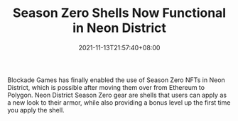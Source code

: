 ﻿---
title: "Season Zero Shells Now Functional in Neon District"
date: 2021-11-13T21:57:40+08:00
lastmod: 2021-11-13T16:45:40+08:00
draft: false
authors: ["Kelsey"]
description: "Blockade Games has finally enabled the use of Season Zero NFTs in Neon District, which is possible after moving them over from Ethereum to Polygon. Neon District Season Zero gear are shells that users can apply as a new look to their armor, while also providing a bonus level up the first time you apply the shell."
featuredImage: "season-zero-shells-now-functional-in-neon-district.png"
tags: ["Virtual World","Play to Earn"]
categories: ["news"]
news: ["Virtual World"]
weight: 
lightgallery: true
pinned: false
recommend: false
recommend1: false
---

Blockade Games has finally enabled the use of Season Zero NFTs in Neon District, which is possible after moving them over from Ethereum to Polygon. Neon District Season Zero gear are shells that users can apply as a new look to their armor, while also providing a bonus level up the first time you apply the shell.

<!--more-->

